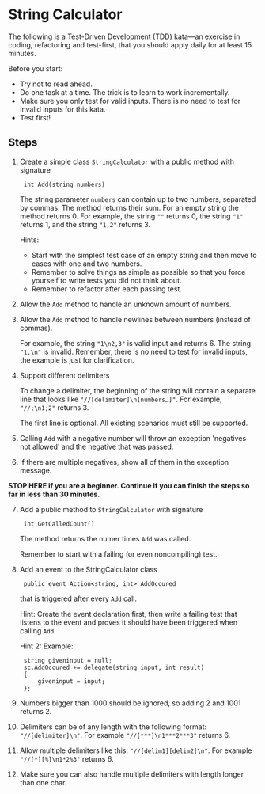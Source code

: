 # String Calculator

The following is a Test-Driven Development (TDD) kata—an exercise in coding, refactoring and test-first, that you should apply daily for at least 15 minutes.

Before you start: 
- Try not to read ahead.
- Do one task at a time. The trick is to learn to work incrementally.
- Make sure you only test for valid inputs. There is no need to test for invalid inputs for this kata.
- Test first!

## Steps

1. Create a simple class `StringCalculator` with a public method with signature

        int Add(string numbers)

    The string parameter `numbers` can contain up to two numbers, separated by commas. The method returns their sum. For an empty string the method returns 0. For example, the string `""` returns 0, the string `"1"` returns 1, and the string `"1,2"` returns 3.

    Hints:
    - Start with the simplest test case of an empty string and then move to cases with one and two numbers.
    - Remember to solve things as simple as possible so that you force yourself to write tests you did not think about.
    - Remember to refactor after each passing test.

2. Allow the `Add` method to handle an unknown amount of numbers.

3. Allow the `Add` method to handle newlines between numbers (instead of commas).

    For example, the string `"1\n2,3"` is valid input and returns 6. The string `"1,\n"` is invalid. Remember, there is no need to test for invalid inputs, the example is just for clarification.

4. Support different delimiters

    To change a delimiter, the beginning of the string will contain a separate line that looks like `"//[delimiter]\n[numbers…]"`. For example, `"//;\n1;2"` returns 3.

    The first line is optional. All existing scenarios must still be supported.

5. Calling `Add` with a negative number will throw an exception 'negatives not allowed' and the negative that was passed.

6. If there are multiple negatives, show all of them in the exception message.

**STOP HERE if you are a beginner. Continue if you can finish the steps so far in less than 30 minutes.**

7. Add a public method to `StringCalculator` with signature

        int GetCalledCount()

    The method returns the numer times `Add` was called.

    Remember to start with a failing (or even noncompiling) test.

8. Add an event to the StringCalculator class

        public event Action<string, int> AddOccured

    that is triggered after every `Add` call.

    Hint: Create the event declaration first, then write a failing test that listens to the event and proves it should have been triggered when calling `Add`.

    Hint 2: Example:

        string giveninput = null;
        sc.AddOccured += delegate(string input, int result)
        {
            giveninput = input;
        };

9. Numbers bigger than 1000 should be ignored, so adding 2 and 1001 returns 2.

10. Delimiters can be of any length with the following format: `"//[delimiter]\n"`. For example `"//[***]\n1***2***3"` returns 6.

11. Allow multiple delimiters like this: `"//[delim1][delim2]\n"`. For example `"//[*][%]\n1*2%3"` returns 6.

12. Make sure you can also handle multiple delimiters with length longer than one char.
